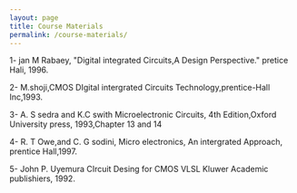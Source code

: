 ```yaml
---
layout: page
title: Course Materials
permalink: /course-materials/
---
```

1- jan M Rabaey, "Digital integrated Circuits,A Design Perspective." pretice Hali, 1996.

2- M.shoji,CMOS DIgital intergrated Circuits Technology,prentice-Hall Inc,1993.

3- A. S sedra and K.C swith Microelectronic Circuits, 4th Edition,Oxford University press, 1993,Chapter 13 and 14

4- R. T Owe,and C. G sodini, Micro electronics, An intergrated Approach, prentice Hall,1997.

5- John P. Uyemura CIrcuit Desing for CMOS VLSL Kluwer Academic publishiers, 1992.
